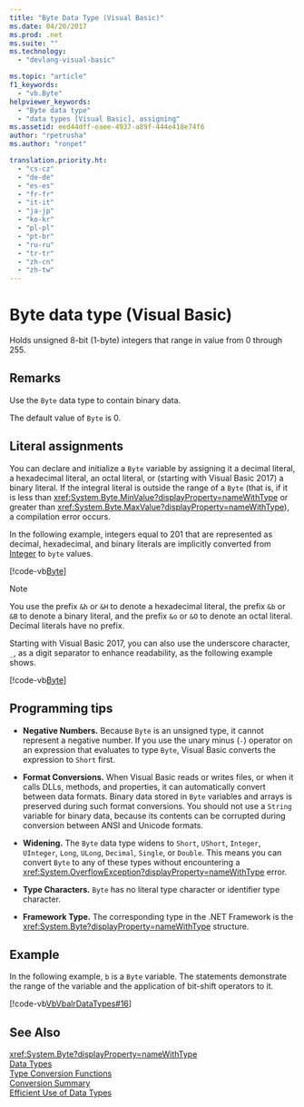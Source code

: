 ```yaml
---
title: "Byte Data Type (Visual Basic)"
ms.date: 04/20/2017
ms.prod: .net
ms.suite: ""
ms.technology: 
  - "devlang-visual-basic"

ms.topic: "article"
f1_keywords: 
  - "vb.Byte"
helpviewer_keywords: 
  - "Byte data type"
  - "data types [Visual Basic], assigning"
ms.assetid: eed44dff-eaee-4937-a89f-444e418e74f6
author: "rpetrusha"
ms.author: "ronpet"

translation.priority.ht: 
  - "cs-cz"
  - "de-de"
  - "es-es"
  - "fr-fr"
  - "it-it"
  - "ja-jp"
  - "ko-kr"
  - "pl-pl"
  - "pt-br"
  - "ru-ru"
  - "tr-tr"
  - "zh-cn"
  - "zh-tw"
---
```

# Byte data type (Visual Basic)
Holds unsigned 8-bit (1-byte) integers that range in value from 0 through 255.

## Remarks

Use the `Byte` data type to contain binary data.  
  
The default value of `Byte` is 0.

## Literal assignments

You can declare and initialize a `Byte` variable by assigning it a decimal literal, a hexadecimal literal, an octal literal, or (starting with Visual Basic 2017) a binary literal. If the integral literal is outside the range of a `Byte` (that is, if it is less than <xref:System.Byte.MinValue?displayProperty=nameWithType> or greater than <xref:System.Byte.MaxValue?displayProperty=nameWithType>), a compilation error occurs.

In the following example, integers equal to 201 that are represented as decimal, hexadecimal, and binary literals are implicitly converted from [Integer](integer-data-type.md) to `byte` values.

[!code-vb[Byte](../../../../samples/snippets/visualbasic/language-reference/data-types/numeric-literals.vb#Byte)]

> [!NOTE]
> You use the prefix `&h` or `&H` to denote a hexadecimal literal, the prefix `&b` or `&B` to denote a binary literal, and the prefix `&o` or `&O` to denote an octal literal. Decimal literals have no prefix.

Starting with Visual Basic 2017, you can also use the underscore character, `_`, as a digit separator to enhance readability, as the following example shows.

[!code-vb[Byte](../../../../samples/snippets/visualbasic/language-reference/data-types/numeric-literals.vb#ByteS)]  

## Programming tips

-   **Negative Numbers.** Because `Byte` is an unsigned type, it cannot represent a negative number. If you use the unary minus (`-`) operator on an expression that evaluates to type `Byte`, Visual Basic converts the expression to `Short` first.
  
-   **Format Conversions.** When Visual Basic reads or writes files, or when it calls DLLs, methods, and properties, it can automatically convert between data formats. Binary data stored in `Byte` variables and arrays is preserved during such format conversions. You should not use a `String` variable for binary data, because its contents can be corrupted during conversion between ANSI and Unicode formats.

-   **Widening.** The `Byte` data type widens to `Short`, `UShort`, `Integer`, `UInteger`, `Long`, `ULong`, `Decimal`, `Single`, or `Double`. This means you can convert `Byte` to any of these types without encountering a <xref:System.OverflowException?displayProperty=nameWithType> error.
  
-   **Type Characters.** `Byte` has no literal type character or identifier type character.

-   **Framework Type.** The corresponding type in the .NET Framework is the <xref:System.Byte?displayProperty=nameWithType> structure.

## Example

 In the following example, `b` is a `Byte` variable. The statements demonstrate the range of the variable and the application of bit-shift operators to it.

[!code-vb[VbVbalrDataTypes#16](../../../visual-basic/language-reference/data-types/codesnippet/VisualBasic/byte-data-type_1.vb)]  

## See Also

 <xref:System.Byte?displayProperty=nameWithType>   
 [Data Types](../../../visual-basic/language-reference/data-types/data-type-summary.md)   
 [Type Conversion Functions](../../../visual-basic/language-reference/functions/type-conversion-functions.md)   
 [Conversion Summary](../../../visual-basic/language-reference/keywords/conversion-summary.md)   
 [Efficient Use of Data Types](../../../visual-basic/programming-guide/language-features/data-types/efficient-use-of-data-types.md)

